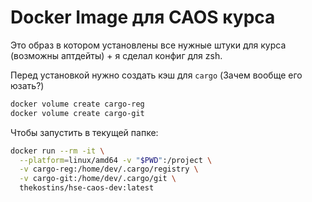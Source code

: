 # Docker Image для CAOS курса

Это образ в котором установлены все нужные штуки для курса (возможны аптдейты) + я сделал конфиг для zsh.

Перед установкой нужно создать кэш для `cargo` (Зачем вообще его юзать?)

```bash
docker volume create cargo-reg
docker volume create cargo-git
```

Чтобы запустить в текущей папке:

```bash
docker run --rm -it \
  --platform=linux/amd64 -v "$PWD":/project \
  -v cargo-reg:/home/dev/.cargo/registry \
  -v cargo-git:/home/dev/.cargo/git \
  thekostins/hse-caos-dev:latest
```
